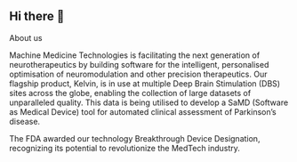## Hi there 👋

About us

Machine Medicine Technologies is facilitating the next generation of neurotherapeutics by building software for the intelligent, personalised optimisation of neuromodulation and other precision therapeutics. Our flagship product, Kelvin, is in use at multiple Deep Brain Stimulation (DBS) sites across the globe, enabling the collection of large datasets of unparalleled quality. This data is being utilised to develop a SaMD (Software as Medical Device) tool for automated clinical assessment of Parkinson’s disease. 

The FDA awarded our technology Breakthrough Device Designation, recognizing its potential to revolutionize the MedTech industry.



